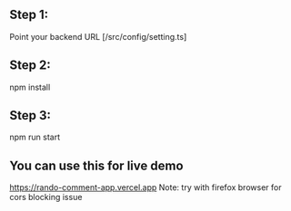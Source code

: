 ## Step 1: 
Point your backend URL [/src/config/setting.ts]

## Step 2:
npm install

## Step 3:
npm run start

## You can use this for live demo 
  https://rando-comment-app.vercel.app
  Note: try with firefox browser for cors blocking issue

